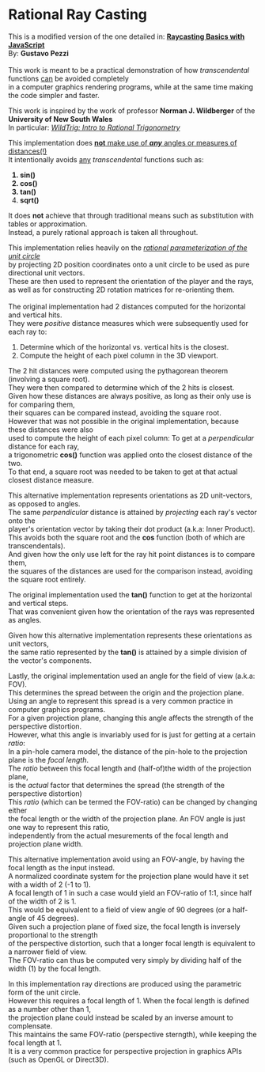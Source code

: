 # Rational Ray Casting

This is a modified version of the one detailed in: 
<b>[Raycasting Basics with JavaScript](https://courses.pikuma.com/courses/raycasting)</b><br>
By: <b>Gustavo Pezzi</b><br>
<br>
This work is meant to be a practical demonstration of how <i>transcendental</i> functions <u>can</u> be avoided completely<br>
 in a computer graphics rendering programs, while at the same time making the code simpler and faster.

This work is inspired by the work of professor <b>Norman J. Wildberger</b> of the <b>University of New South Wales</b><br>
In particular: <i>[WildTrig: Intro to Rational Trigonometry](https://www.youtube.com/watch?v=GGj399xIssQ&list=PL3C58498718451C47)</i><br>

This implementation does <u><b>not</b> make use of <i><b>any</b></i> angles or measures of distances(!)</u><br>
It intentionally avoids <u>any</u> <i>transcendental</i> functions such as:<b>
1. sin()
2. cos()
3. tan()
4. sqrt()</b>

It does <b>not</b> achieve that through traditional means such as substitution with tables or approximation.<br>
Instead, a purely rational approach is taken all throughout. <br>

This implementation relies heavily on the <i>[rational parameterization of the unit circle](https://mathnow.wordpress.com/2009/11/06/a-rational-parameterization-of-the-unit-circle)</i><br>
by projecting 2D position coordinates onto a unit circle to be used as pure directional unit vectors.<br>
These are then used to represent the orientation of the player and the rays,<br>
as well as for constructing 2D rotation matrices for re-orienting them.<br>
<br>
The original implementation had 2 distances computed for the horizontal and vertical hits.<br>
They were <i>positive</i> distance measures which were subsequently used for each ray to:
1. Determine which of the horizontal vs. vertical hits is the closest.
2. Compute the height of each pixel column in the 3D viewport.

The 2 hit distances were computed using the pythagorean theorem (involving a square root).<br>
They were then compared to determine which of the 2 hits is closest.<br>
Given how these distances are always positive, as long as their only use is for comparing them,<br>
their squares can be compared instead, avoiding the square root.<br>
However that was not possible in the original implementation, because these distances were also<br>
used to compute the height of each pixel column: To get at a <i>perpendicular</i> distance for each ray,<br>
a trigonometric <b>cos()</b> function was applied onto the closest distance of the two.<br>
To that end, a square root was needed to be taken to get at that actual closest distance measure.

This alternative implementation represents orientations as 2D unit-vectors, as opposed to angles.<br>
The same <i>perpendicular</i> distance is attained by <i>projecting</i> each ray's vector onto the<br>
player's orientation vector by taking their dot product (a.k.a: Inner Product). <br>
This avoids both the square root and the <b>cos</b> function (both of which are transcendentals).<br>
And given how the only use left for the ray hit point distances is to compare them, <br>
the squares of the distances are used for the comparison instead, avoiding the square root entirely.<br>

The original implementation used the <b>tan()</b> function to get at the horizontal and vertical steps.<br>
That was convenient given how the orientation of the rays was represented as angles.<br>

Given how this alternative implementation represents these orientations as unit vectors,<br>
the same ratio represented by the <b>tan()</b> is attained by a simple division of the vector's components.

Lastly, the original implementation used an angle for the field of view (a.k.a: FOV).<br>
This determines the spread between the origin and the projection plane.<br>
Using an angle to represent this spread is a very common practice in computer graphics programs.<br>
For a given projection plane, changing this angle affects the strength of the perspective distortion.<br>
However, what this angle is invariably used for is just for getting at a certain <i>ratio</i>:<br>
In a pin-hole camera model, the distance of the pin-hole to the projection plane is the <i>focal length</i>.<br>
The <i>ratio</i> between this focal length and (half-of)the width of the projection plane,<br>
is the <i>actual</i> factor that determines the spread (the strength of the perspective distortion)<br>
This <i>ratio</i> (which can be termed the FOV-ratio) can be changed by changing either<br>
the focal length or the width of the projection plane. An FOV angle is just one way to represent this ratio,<br>
independently from the actual mesurements of the focal length and projection plane width. 

This alternative implementation avoid using an FOV-angle, by having the focal length as the input instead.<br>
A normalized coordinate system for the projection plane would have it set with a width of 2 (-1 to 1).<br>
A focal length of 1 in such a case would yield an FOV-ratio of 1:1, since half of the width of 2 is 1.<br> 
This would be equivalent to a field of view angle of 90 degrees (or a half-angle of 45 degrees).<br>
Given such a projection plane of fixed size, the focal length is inversely proportional to the strength<br>
of the perspective distortion, such that a longer focal length is equivalent to a narrower field of view.<br>
The FOV-ratio can thus be computed very simply by dividing half of the width (1) by the focal length.<br>

In this implementation ray directions are produced using the parametric form of the unit circle.<br>
However this requires a focal length of 1. When the focal length is defined as a number other than 1,<br>
the projection plane could instead be scaled by an inverse amount to complensate.<br>
This maintains the same FOV-ratio (perspective sterngth), while keeping the focal length at 1.<br>
It is a very common practice for perspective projection in graphics APIs (such as OpenGL or Direct3D).<br>